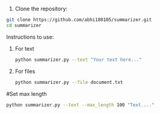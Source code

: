 1. Clone the repository:
```bash
git clone https://github.com/abhi180105/summarizer.git
cd summarizer
```

Instructions to use:
1. For text
   ```bash
   python summarizer.py --text "Your text here..."
   ```
2. For files
   ```bash
   python summarizer.py --file document.txt

#Set max length
  ```bash
  python summarizer.py --text --max_length 100 "Text...."
